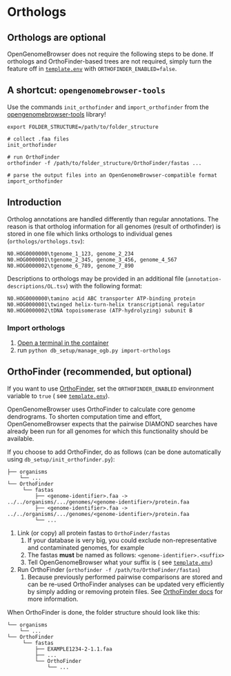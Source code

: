 # Orthologs

## Orthologs are optional

OpenGenomeBrowser does not require the following steps to be done. If orthologs and OrthoFinder-based trees are not required, simply turn the feature
off in [`template.env`](https://github.com/opengenomebrowser/opengenomebrowser-docker-template/blob/main/production-template.env)
with `ORTHOFINDER_ENABLED=false`.

## A shortcut: `opengenomebrowser-tools`

Use the commands `init_orthofinder` and `import_orthofinder` from
the [opengenomebrowser-tools](https://github.com/opengenomebrowser/opengenomebrowser-tools) library!

```shell
export FOLDER_STRUCTURE=/path/to/folder_structure

# collect .faa files
init_orthofinder

# run OrthoFinder
orthofinder -f /path/to/folder_structure/OrthoFinder/fastas ...

# parse the output files into an OpenGenomeBrowser-compatible format
import_orthofinder
```

## Introduction

Ortholog annotations are handled differently than regular annotations. The reason is that ortholog information for all genomes (result of orthofinder)
is stored in one file which links orthologs to individual genes (`orthologs/orthologs.tsv`):

```
N0.HOG0000000\tgenome_1_123, genome_2_234
N0.HOG0000001\tgenome_2_345, genome_3_456, genome_4_567
N0.HOG0000002\tgenome_6_789, genome_7_890
```

Descriptions to orthologs may be provided in an additional file (`annotation-descriptions/OL.tsv`) with the following format:

```
N0.HOG0000000\tamino acid ABC transporter ATP-binding protein
N0.HOG0000001\twinged helix-turn-helix transcriptional regulator
N0.HOG0000002\tDNA topoisomerase (ATP-hydrolyzing) subunit B
```

### Import orthologs

1. [Open a terminal in the container](https://github.com/opengenomebrowser/opengenomebrowser-docker-template#open-a-terminal-in-the-container)
1. run `python db_setup/manage_ogb.py import-orthologs`

## OrthoFinder (recommended, but optional)

If you want to use [OrthoFinder](https://github.com/davidemms/OrthoFinder), set the `ORTHOFINDER_ENABLED` environment variable to `true` (
see [`template.env`](https://github.com/opengenomebrowser/opengenomebrowser-docker-template/blob/main/production-template.env)).

OpenGenomeBrowser uses OrthoFinder to calculate core genome dendrograms. To shorten computation time and effort, OpenGenomeBrowser expects that the
pairwise DIAMOND searches have already been run for all genomes for which this functionality should be available.

If you choose to add OrthoFinder, do as follows (can be done automatically using `db_setup/init_orthofinder.py`):

```
├── organisms
    └── ...
└── OrthoFinder
     └── fastas
         ├── <genome-identifier>.faa -> ../../organisms/.../genomes/<genome-identifier>/protein.faa
         ├── <genome-identifier>.faa -> ../../organisms/.../genomes/<genome-identifier>/protein.faa
         └── ...
```

1. Link (or copy) all protein fastas to `OrthoFinder/fastas`
    1. If your database is very big, you could exclude non-representative and contaminated genomes, for example
    1. The fastas **must** be named as
       follows: `<genome-identifier>.<suffix>`
    1. Tell OpenGenomeBrowser what your suffix is (
       see [`template.env`](https://github.com/opengenomebrowser/opengenomebrowser-docker-template/blob/main/production-template.env))
1. Run OrthoFinder (`orthofinder -f /path/to/OrthoFinder/fastas`)
   1. Because previously performed pairwise comparisons are stored and can be re-used OrthoFinder analyses can be updated very efficiently by simply
       adding or removing protein files. See [OrthoFinder docs](https://github.com/davidemms/OrthoFinder#advanced-usage) for more information.

When OrthoFinder is done, the folder structure should look like this:

```
└── organisms
    └── ...
└── OrthoFinder
     └── fastas
         ├── EXAMPLE1234-2-1.1.faa
         ├── ...
         └── OrthoFinder
             └── ...
```
